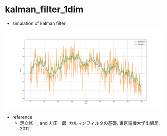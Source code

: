 # kalman_filter_1dim

- simulation of kalman filter

![sample image](https://github.com/yoshimasa1700/kalman_filter_1d/blob/media/kalman_filter_1dim.png?raw=true)

- reference
  - 足立修一, and 丸田一郎. カルマンフィルタの基礎. 東京電機大学出版局, 2012.
